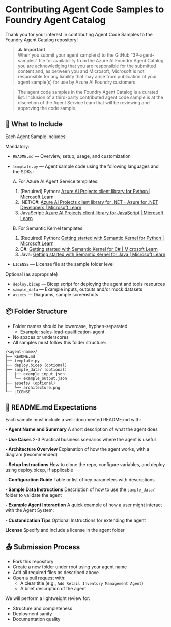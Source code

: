 # Contributing Agent Code Samples to Foundry Agent Catalog
Thank you for your interest in contributing Agent Code Samples to the Foundry Agent Catalog repository!

> ⚠️ **Important**  
> When you submit your agent sample(s) to the GitHub "3P-agent-samples” file for availability from the Azure AI Foundry Agent Catalog, you are acknowledging that you are responsible for the submitted content and, as between you and Microsoft, Microsoft is not responsible for any liability that may arise from publication of your agent sample(s) for use by Azure AI Foundry customers.

> The agent code samples in the Foundry Agent Catalog is a curated list. Inclusion of a third-party contributed agent code sample is at the discretion of the Agent Service team that will be reviewing and approving the code sample.

## 🚀 What to Include

Each Agent Sample includes:

Mandatory:
- `README.md` — Overview, setup, usage, and customization
- `template.py` — Agent sample code using the following languages and the SDKs:

  A. For Azure AI Agent Service templates:
    1. (Required) Python: [Azure AI Projects client library for Python | Microsoft Learn](https://learn.microsoft.com/en-us/python/api/overview/azure/ai-projects-readme?view=azure-python-preview#create-agent-with-openapi)
    2. .NET/C#: [Azure AI Projects client library for .NET - Azure for .NET Developers | Microsoft Learn](https://learn.microsoft.com/en-us/dotnet/api/overview/azure/ai.projects-readme?view=azure-dotnet-preview)
    3. JavaScript: [Azure AI Projects client library for JavaScript | Microsoft Learn](https://learn.microsoft.com/en-us/javascript/api/overview/azure/ai-projects-readme?view=azure-node-preview)
  
  B. For Semantic Kernel templates:
    1. (Required) Python: [Getting started with Semantic Kernel for Python | Microsoft Learn]([https://learn.microsoft.com/en-us/python/api/overview/azure/ai-projects-readme?view=azure-python-preview#create-agent-with-openapi](https://learn.microsoft.com/en-us/semantic-kernel/get-started/quick-start-guide?pivots=programming-language-python))
    2. C#: [Getting started with Semantic Kernel for C# | Microsoft Learn]([https://learn.microsoft.com/en-us/dotnet/api/overview/azure/ai.projects-readme?view=azure-dotnet-preview](https://learn.microsoft.com/en-us/semantic-kernel/get-started/quick-start-guide?pivots=programming-language-csharp))
    3. Java: [Getting started with Semantic Kernel for Java | Microsoft Learn]([https://learn.microsoft.com/en-us/javascript/api/overview/azure/ai-projects-readme?view=azure-node-preview](https://learn.microsoft.com/en-us/semantic-kernel/get-started/quick-start-guide?pivots=programming-language-java))
- `LICENSE` — License file at the sample folder level

Optional (as appropriate)
- `deploy.bicep` — Bicep script for deploying the agent and tools resources
- `sample_data` — Example inputs, outputs and/or mock datasets
- `assets` — Diagrams, sample screenshots

## 📦 Folder Structure
- Folder names should be lowercase, hyphen-separated
  - Example: sales-lead-qualification-agent
- No spaces or underscores
- All samples must follow this folder structure:

```text
/<agent-name>/
├── README.md
├── template.py
├── deploy.bicep (optional)
├── sample_data/ (optional)
│   ├── example_input.json
│   └── example_output.json
├── assets/ (optional)
│   └── architecture.png
└── LICENSE

```

## 📄 README.md Expectations

Each sample must include a well-documented README.md with: 

**- Agent Name and Summary**
A short description of what the agent does

**- Use Cases**
2-3 Practical business scenarios where the agent is useful

**- Architecture Overview**
Explanation of how the agent works, with a diagram (recommended)

**- Setup Instructions**
How to clone the repo, configure variables, and deploy using deploy.bicep, if applicable

**- Configuration Guide**
Table or list of key parameters with descriptions

**- Sample Data Instructions**
Description of how to use the `sample_data/` folder to validate the agent

**- Example Agent Interaction**
A quick example of how a user might interact with the Agent System:

**- Customization Tips**
Optional Instructions for extending the agent

**License**
Specify and include a license in the agent folder


## 📤 Submission Process
- Fork this repository
- Create a new folder under root using your agent name
- Add all required files as described above
- Open a pull request with:
  - A clear title (e.g., `Add Retail Inventory Management Agent`)
  - A brief description of the agent

We will perform a lightweight review for:
-   Structure and completeness
-   Deployment sanity
-   Documentation quality
